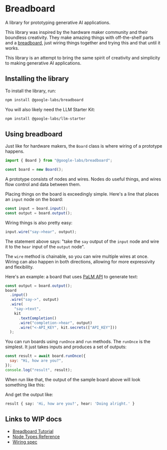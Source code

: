 # Breadboard

A library for prototyping generative AI applications.

This library was inspired by the hardware maker community and their boundless creativity. They make amazing things with off-the-shelf parts and a [breadboard](https://learn.sparkfun.com/tutorials/how-to-use-a-breadboard/all), just wiring things together and trying this and that until it works.

This library is an attempt to bring the same spirit of creativity and simplicity to making generative AI applications.

## Installing the library

To install the library, run:

```sh
npm install @google-labs/breadboard
```

You will also likely need the LLM Starter Kit:

```sh
npm install @google-labs/llm-starter
```

## Using breadboard

Just like for hardware makers, the `Board` class is where wiring of a prototype happens.

```js
import { Board } from "@google-labs/breadboard";

const board = new Board();
```

A prototype consists of nodes and wires. Nodes do useful things, and wires flow control and data between them.

Placing things on the board is exceedingly simple. Here's a line that places an `input` node on the board:

```js
const input = board.input();
const output = board.output();
```

Wiring things is also pretty easy:

```js
input.wire("say->hear", output);
```

The statement above says: "take the `say` output of the `input` node and wire it to the `hear` input of the `output` node".

The `wire` method is chainable, so you can wire multiple wires at once. Wiring can also happen in both directions, allowing for more expressivity and flexibility.

Here's an example: a board that uses [PaLM API](https://developers.generativeai.google/) to generate text:

```js
const output = board.output();
board
  .input()
  .wire("say->", output)
  .wire(
    "say->text",
    kit
      .textCompletion()
      .wire("completion->hear", output)
      .wire("<-API_KEY", kit.secrets(["API_KEY"]))
  );
```

You can run boards using `runOnce` and `run` methods. The `runOnce` is the simplest. It just takes inputs and produces a set of outputs:

```js
const result = await board.runOnce({
  say: "Hi, how are you?",
});
console.log("result", result);
```

When run like that, the output of the sample board above will look something like this:

And get the output like:

```sh
result { say: 'Hi, how are you?', hear: 'Doing alright.' }
```

## Links to WIP docs

- [Breadboard Tutorial](https://github.com/google/labs-prototypes/blob/main/seeds/breadboard/docs/tutorial/README.md)
- [Node Types Reference](https://github.com/google/labs-prototypes/blob/main/seeds/breadboard/docs/nodes.md)
- [Wiring spec](https://github.com/google/labs-prototypes/blob/main/seeds/breadboard/docs/wires.md)
